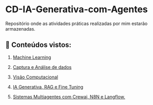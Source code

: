 # CD-IA-Generativa-com-Agentes

Repositório onde as atividades práticas realizadas por mim estarão armazenadas.

## 📌 Conteúdos vistos:

1. <a href="dia1/README.md">Machine Learning</a>

2. <a href="dia2/README.md">Captura e Análise de dados</a>

3. <a href="dia3/README.md">Visão Computacional</a>

4. <a href="dia4/README.md">IA Generativa, RAG e Fine Tuning</a>

5. <a href="dia5/README.md">Sistemas Multiagentes com Crewai, N8N e Langflow.</a>

